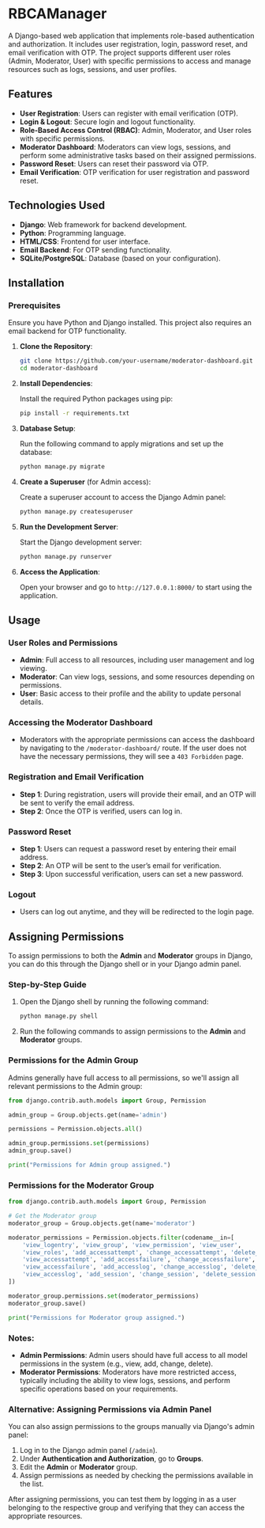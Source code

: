 # RBCAManager

A Django-based web application that implements role-based authentication and authorization. It includes user registration, login, password reset, and email verification with OTP. The project supports different user roles (Admin, Moderator, User) with specific permissions to access and manage resources such as logs, sessions, and user profiles.

## Features

- **User Registration**: Users can register with email verification (OTP).
- **Login & Logout**: Secure login and logout functionality.
- **Role-Based Access Control (RBAC)**: Admin, Moderator, and User roles with specific permissions.
- **Moderator Dashboard**: Moderators can view logs, sessions, and perform some administrative tasks based on their assigned permissions.
- **Password Reset**: Users can reset their password via OTP.
- **Email Verification**: OTP verification for user registration and password reset.

## Technologies Used

- **Django**: Web framework for backend development.
- **Python**: Programming language.
- **HTML/CSS**: Frontend for user interface.
- **Email Backend**: For OTP sending functionality.
- **SQLite/PostgreSQL**: Database (based on your configuration).

## Installation

### Prerequisites

Ensure you have Python and Django installed. This project also requires an email backend for OTP functionality.

1. **Clone the Repository**:

   ```bash
   git clone https://github.com/your-username/moderator-dashboard.git
   cd moderator-dashboard
   ```

2. **Install Dependencies**:

   Install the required Python packages using pip:

   ```bash
   pip install -r requirements.txt
   ```

3. **Database Setup**:

   Run the following command to apply migrations and set up the database:

   ```bash
   python manage.py migrate
   ```

4. **Create a Superuser** (for Admin access):

   Create a superuser account to access the Django Admin panel:

   ```bash
   python manage.py createsuperuser
   ```

5. **Run the Development Server**:

   Start the Django development server:

   ```bash
   python manage.py runserver
   ```

6. **Access the Application**:

   Open your browser and go to `http://127.0.0.1:8000/` to start using the application.

## Usage

### User Roles and Permissions

- **Admin**: Full access to all resources, including user management and log viewing.
- **Moderator**: Can view logs, sessions, and some resources depending on permissions.
- **User**: Basic access to their profile and the ability to update personal details.

### Accessing the Moderator Dashboard

- Moderators with the appropriate permissions can access the dashboard by navigating to the `/moderator-dashboard/` route. If the user does not have the necessary permissions, they will see a `403 Forbidden` page.

### Registration and Email Verification

- **Step 1**: During registration, users will provide their email, and an OTP will be sent to verify the email address.
- **Step 2**: Once the OTP is verified, users can log in.

### Password Reset

- **Step 1**: Users can request a password reset by entering their email address.
- **Step 2**: An OTP will be sent to the user’s email for verification.
- **Step 3**: Upon successful verification, users can set a new password.

### Logout

- Users can log out anytime, and they will be redirected to the login page.


## Assigning Permissions

To assign permissions to both the **Admin** and **Moderator** groups in Django, you can do this through the Django shell or in your Django admin panel.

### Step-by-Step Guide

1. Open the Django shell by running the following command:

   ```bash
   python manage.py shell
   ```

2. Run the following commands to assign permissions to the **Admin** and **Moderator** groups.

### Permissions for the Admin Group
Admins generally have full access to all permissions, so we'll assign all relevant permissions to the Admin group:

```python
from django.contrib.auth.models import Group, Permission

admin_group = Group.objects.get(name='admin')

permissions = Permission.objects.all()

admin_group.permissions.set(permissions)
admin_group.save()

print("Permissions for Admin group assigned.")
```

### Permissions for the Moderator Group

```python
from django.contrib.auth.models import Group, Permission

# Get the Moderator group
moderator_group = Group.objects.get(name='moderator')

moderator_permissions = Permission.objects.filter(codename__in=[
    'view_logentry', 'view_group', 'view_permission', 'view_user',
    'view_roles', 'add_accessattempt', 'change_accessattempt', 'delete_accessattempt', 
    'view_accessattempt', 'add_accessfailure', 'change_accessfailure', 'delete_accessfailure', 
    'view_accessfailure', 'add_accesslog', 'change_accesslog', 'delete_accesslog', 
    'view_accesslog', 'add_session', 'change_session', 'delete_session', 'view_session'
])

moderator_group.permissions.set(moderator_permissions)
moderator_group.save()

print("Permissions for Moderator group assigned.")
```

### Notes:

- **Admin Permissions**: Admin users should have full access to all model permissions in the system (e.g., view, add, change, delete).
- **Moderator Permissions**: Moderators have more restricted access, typically including the ability to view logs, sessions, and perform specific operations based on your requirements.

### Alternative: Assigning Permissions via Admin Panel
You can also assign permissions to the groups manually via Django's admin panel:

1. Log in to the Django admin panel (`/admin`).
2. Under **Authentication and Authorization**, go to **Groups**.
3. Edit the **Admin** or **Moderator** group.
4. Assign permissions as needed by checking the permissions available in the list.

After assigning permissions, you can test them by logging in as a user belonging to the respective group and verifying that they can access the appropriate resources.

